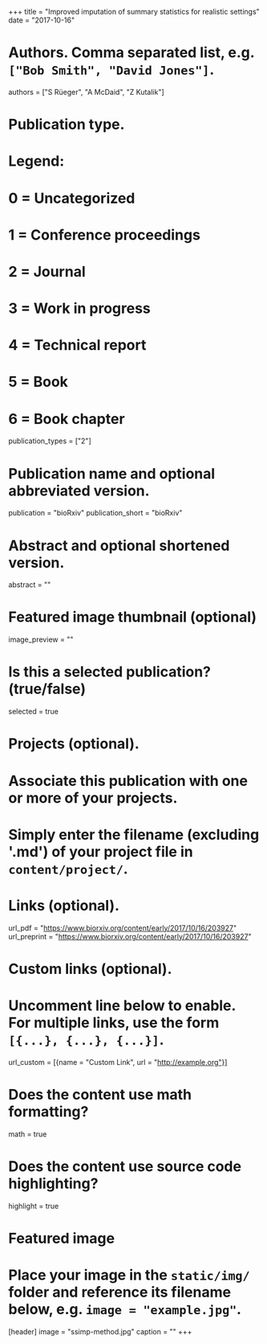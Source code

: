 +++
title = "Improved imputation of summary statistics for realistic settings"
date = "2017-10-16"

# Authors. Comma separated list, e.g. `["Bob Smith", "David Jones"]`.
authors = ["S R&uuml;eger", "A McDaid", "Z Kutalik"]

# Publication type.
# Legend:
# 0 = Uncategorized
# 1 = Conference proceedings
# 2 = Journal
# 3 = Work in progress
# 4 = Technical report
# 5 = Book
# 6 = Book chapter
publication_types = ["2"]

# Publication name and optional abbreviated version.
publication = "bioRxiv"
publication_short = "bioRxiv"

# Abstract and optional shortened version.
abstract = ""

# Featured image thumbnail (optional)
image_preview = ""

# Is this a selected publication? (true/false)
selected = true

# Projects (optional).
#   Associate this publication with one or more of your projects.
#   Simply enter the filename (excluding '.md') of your project file in `content/project/`.

# Links (optional).
url_pdf = "https://www.biorxiv.org/content/early/2017/10/16/203927"
url_preprint = "https://www.biorxiv.org/content/early/2017/10/16/203927"

# Custom links (optional).
#   Uncomment line below to enable. For multiple links, use the form `[{...}, {...}, {...}]`.
url_custom = [{name = "Custom Link", url = "http://example.org"}]

# Does the content use math formatting?
math = true

# Does the content use source code highlighting?
highlight = true

# Featured image
# Place your image in the `static/img/` folder and reference its filename below, e.g. `image = "example.jpg"`.
[header]
image = "ssimp-method.jpg"
caption = ""
+++
